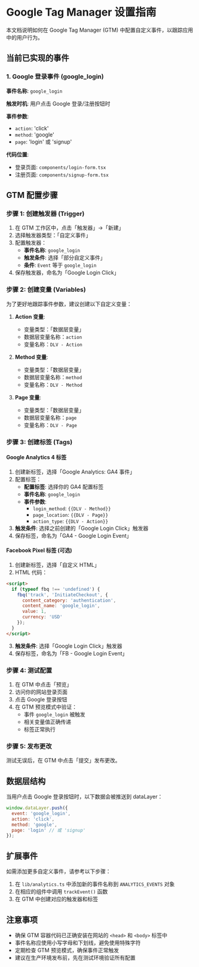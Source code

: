 # Google Tag Manager 设置指南

本文档说明如何在 Google Tag Manager (GTM) 中配置自定义事件，以跟踪应用中的用户行为。

## 当前已实现的事件

### 1. Google 登录事件 (google_login)

**事件名称**: `google_login`

**触发时机**: 用户点击 Google 登录/注册按钮时

**事件参数**:
- `action`: 'click'
- `method`: 'google'
- `page`: 'login' 或 'signup'

**代码位置**:
- 登录页面: `components/login-form.tsx`
- 注册页面: `components/signup-form.tsx`

## GTM 配置步骤

### 步骤 1: 创建触发器 (Trigger)

1. 在 GTM 工作区中，点击「触发器」→「新建」
2. 选择触发器类型：「自定义事件」
3. 配置触发器：
   - **事件名称**: `google_login`
   - **触发条件**: 选择「部分自定义事件」
   - **条件**: `Event` 等于 `google_login`
4. 保存触发器，命名为「Google Login Click」

### 步骤 2: 创建变量 (Variables)

为了更好地跟踪事件参数，建议创建以下自定义变量：

1. **Action 变量**:
   - 变量类型：「数据层变量」
   - 数据层变量名称：`action`
   - 变量名称：`DLV - Action`

2. **Method 变量**:
   - 变量类型：「数据层变量」
   - 数据层变量名称：`method`
   - 变量名称：`DLV - Method`

3. **Page 变量**:
   - 变量类型：「数据层变量」
   - 数据层变量名称：`page`
   - 变量名称：`DLV - Page`

### 步骤 3: 创建标签 (Tags)

#### Google Analytics 4 标签

1. 创建新标签，选择「Google Analytics: GA4 事件」
2. 配置标签：
   - **配置标签**: 选择你的 GA4 配置标签
   - **事件名称**: `google_login`
   - **事件参数**:
     - `login_method`: `{{DLV - Method}}`
     - `page_location`: `{{DLV - Page}}`
     - `action_type`: `{{DLV - Action}}`
3. **触发条件**: 选择之前创建的「Google Login Click」触发器
4. 保存标签，命名为「GA4 - Google Login Event」

#### Facebook Pixel 标签 (可选)

1. 创建新标签，选择「自定义 HTML」
2. HTML 代码：
```html
<script>
  if (typeof fbq !== 'undefined') {
    fbq('track', 'InitiateCheckout', {
      content_category: 'authentication',
      content_name: 'google_login',
      value: 1,
      currency: 'USD'
    });
  }
</script>
```
3. **触发条件**: 选择「Google Login Click」触发器
4. 保存标签，命名为「FB - Google Login Event」

### 步骤 4: 测试配置

1. 在 GTM 中点击「预览」
2. 访问你的网站登录页面
3. 点击 Google 登录按钮
4. 在 GTM 预览模式中验证：
   - 事件 `google_login` 被触发
   - 相关变量值正确传递
   - 标签正常执行

### 步骤 5: 发布更改

测试无误后，在 GTM 中点击「提交」发布更改。

## 数据层结构

当用户点击 Google 登录按钮时，以下数据会被推送到 dataLayer：

```javascript
window.dataLayer.push({
  event: 'google_login',
  action: 'click',
  method: 'google',
  page: 'login' // 或 'signup'
});
```

## 扩展事件

如需添加更多自定义事件，请参考以下步骤：

1. 在 `lib/analytics.ts` 中添加新的事件名称到 `ANALYTICS_EVENTS` 对象
2. 在相应的组件中调用 `trackEvent()` 函数
3. 在 GTM 中创建对应的触发器和标签

## 注意事项

- 确保 GTM 容器代码已正确安装在网站的 `<head>` 和 `<body>` 标签中
- 事件名称应使用小写字母和下划线，避免使用特殊字符
- 定期检查 GTM 预览模式，确保事件正常触发
- 建议在生产环境发布前，先在测试环境验证所有配置